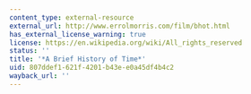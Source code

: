 ```yaml
---
content_type: external-resource
external_url: http://www.errolmorris.com/film/bhot.html
has_external_license_warning: true
license: https://en.wikipedia.org/wiki/All_rights_reserved
status: ''
title: '*A Brief History of Time*'
uid: 807ddef1-621f-4201-b43e-e0a45df4b4c2
wayback_url: ''
---
```

